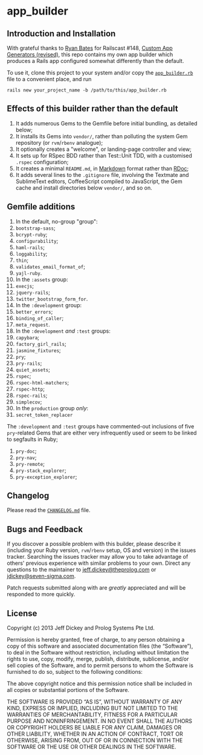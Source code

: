 
# app_builder

## Introduction and Installation

With grateful thanks to [Ryan Bates](https://github.com/ryanb) for Railscast #148, [Custom App Generators (revised)](http://railscasts.com/episodes/148-custom-app-generators-revised?autoplay=true), this repo contains my own app builder which produces a Rails app configured somewhat differently than the default.

To use it, clone this project to your system and/or copy the [`app_builder.rb`](app_builder.rb) file to a convenient place, and run

```
rails new your_project_name -b /path/to/this/app_builder.rb
```

## Effects of this builder rather than the default

1. It adds numerous Gems to the Gemfile before initial bundling, as detailed below;
1. It installs its Gems into `vendor/`, rather than polluting the system Gem repository (or `rvm`/`rbenv` analogue);
1. It optionally creates a "welcome", or landing-page controller and view;
1. It sets up for RSpec BDD rather than Test::Unit TDD, with a customised `.rspec` configuration;
1. It creates a minimal `README.md`, in [Markdown](http://daringfireball.net/projects/markdown/) format rather than [RDoc](http://rdoc.rubyforge.org/);
1. It adds several lines to the `.gitignore` file, involving the Textmate and SublimeText editors, CoffeeScript compiled to JavaScript, the Gem cache and install directories below `vendor/`, and so on.

## Gemfile additions

1. In the default, no-group "group":
  1. `bootstrap-sass`;
  1. `bcrypt-ruby`;
  1. `configurability`;
  1. `haml-rails`;
  1. `loggability`;
  1. `thin`;
  1. `validates_email_format_of`;
  1. `yajl-ruby`.
1. In the `:assets` group:
  1. `execjs`;
  1. `jquery-rails`;
  1. `twitter_bootstrap_form_for`.
1. In the `:development` group:
  1. `better_errors`;
  1. `binding_of_caller`;
  1. `meta_request`.
1. In the `:development` *and* `:test` groups:
  1. `capybara`;
  1. `factory_girl_rails`;
  1. `jasmine_fixtures`;
  1. `pry`;
  1. `pry-rails`;
  1. `quiet_assets`;
  1. `rspec`;
  1. `rspec-html-matchers`;
  1. `rspec-http`;
  1. `rspec-rails`;
  1. `simplecov`;
1. In the `production` group *only*:
  1. `secret_token_replacer`

The `:development` and `:test` groups have commented-out inclusions of five `pry`-related Gems that are either very infrequently used or seem to be linked to segfaults in Ruby;

1. `pry-doc`;
1. `pry-nav`;
1. `pry-remote`;
1. `pry-stack_explorer`;
1. `pry-exception_explorer`;

## Changelog

Please read the [`CHANGELOG.md`](CHANGELOG.md) file.

## Bugs and Feedback

If you discover a possible problem with this builder, please describe it (including your Ruby version, `rvm`/`rbenv` setup, OS and version) in the issues tracker. Searching the issues tracker may allow you to take advantage of others' previous experience with similar problems to your own. Direct any questions to the maintainer to [jeff&#46;dickey&#64;th&#101;&#112;&#114;&#111;log&#46;&#99;o&#109;](mailt&#111;&#58;j&#101;%66%&#54;6&#46;%&#54;&#52;i%63key%&#52;0&#116;h&#101;pr%6Fl&#111;%6&#55;&#46;%&#54;3o%&#54;D) or [j&#100;ic&#107;e&#121;&#64;seven&#45;sig&#109;&#97;&#46;&#99;&#111;m](m&#97;ilto&#58;jdickey&#64;s&#37;&#54;5ve%6E&#45;sigm&#97;&#46;&#99;om).

Patch requests submitted along with are *greatly* appreciated and will be responded to more quickly.

## License

Copyright (c) 2013 Jeff Dickey and Prolog Systems Pte Ltd.

Permission is hereby granted, free of charge, to any person obtaining a copy of this software and associated documentation files (the “Software”), to deal in the Software without restriction, including without limitation the rights to use, copy, modify, merge, publish, distribute, sublicense, and/or sell copies of the Software, and to permit persons to whom the Software is furnished to do so, subject to the following conditions:

The above copyright notice and this permission notice shall be included in all copies or substantial portions of the Software.

THE SOFTWARE IS PROVIDED “AS IS”, WITHOUT WARRANTY OF ANY KIND, EXPRESS OR IMPLIED, INCLUDING BUT NOT LIMITED TO THE WARRANTIES OF MERCHANTABILITY, FITNESS FOR A PARTICULAR PURPOSE AND NONINFRINGEMENT. IN NO EVENT SHALL THE AUTHORS OR COPYRIGHT HOLDERS BE LIABLE FOR ANY CLAIM, DAMAGES OR OTHER LIABILITY, WHETHER IN AN ACTION OF CONTRACT, TORT OR OTHERWISE, ARISING FROM, OUT OF OR IN CONNECTION WITH THE SOFTWARE OR THE USE OR OTHER DEALINGS IN THE SOFTWARE.

